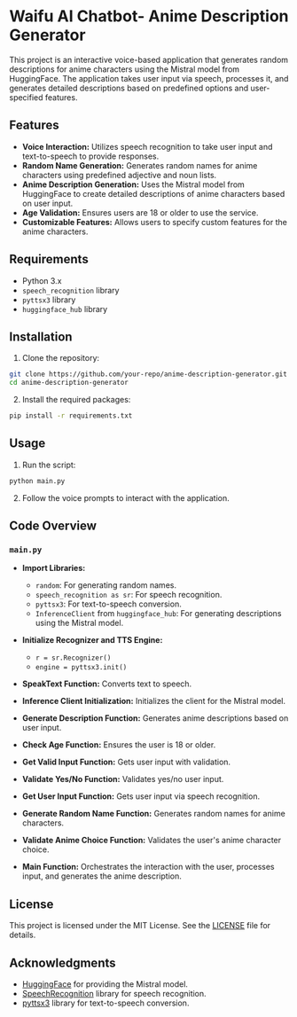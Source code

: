 
# Waifu AI Chatbot- Anime Description Generator

This project is an interactive voice-based application that generates random descriptions for anime characters using the Mistral model from HuggingFace. The application takes user input via speech, processes it, and generates detailed descriptions based on predefined options and user-specified features.

## Features

- **Voice Interaction:** Utilizes speech recognition to take user input and text-to-speech to provide responses.
- **Random Name Generation:** Generates random names for anime characters using predefined adjective and noun lists.
- **Anime Description Generation:** Uses the Mistral model from HuggingFace to create detailed descriptions of anime characters based on user input.
- **Age Validation:** Ensures users are 18 or older to use the service.
- **Customizable Features:** Allows users to specify custom features for the anime characters.

## Requirements

- Python 3.x
- `speech_recognition` library
- `pyttsx3` library
- `huggingface_hub` library

## Installation

1. Clone the repository:

```sh
git clone https://github.com/your-repo/anime-description-generator.git
cd anime-description-generator
```

2. Install the required packages:

```sh
pip install -r requirements.txt
```

## Usage

1. Run the script:

```sh
python main.py
```

2. Follow the voice prompts to interact with the application.

## Code Overview

### `main.py`

- **Import Libraries:**
  - `random`: For generating random names.
  - `speech_recognition as sr`: For speech recognition.
  - `pyttsx3`: For text-to-speech conversion.
  - `InferenceClient` from `huggingface_hub`: For generating descriptions using the Mistral model.

- **Initialize Recognizer and TTS Engine:**
  - `r = sr.Recognizer()`
  - `engine = pyttsx3.init()`

- **SpeakText Function:**
  Converts text to speech.

- **Inference Client Initialization:**
  Initializes the client for the Mistral model.

- **Generate Description Function:**
  Generates anime descriptions based on user input.

- **Check Age Function:**
  Ensures the user is 18 or older.

- **Get Valid Input Function:**
  Gets user input with validation.

- **Validate Yes/No Function:**
  Validates yes/no user input.

- **Get User Input Function:**
  Gets user input via speech recognition.

- **Generate Random Name Function:**
  Generates random names for anime characters.

- **Validate Anime Choice Function:**
  Validates the user's anime character choice.

- **Main Function:**
  Orchestrates the interaction with the user, processes input, and generates the anime description.

## License

This project is licensed under the MIT License. See the [LICENSE](LICENSE) file for details.

## Acknowledgments

- [HuggingFace](https://huggingface.co/) for providing the Mistral model.
- [SpeechRecognition](https://pypi.org/project/SpeechRecognition/) library for speech recognition.
- [pyttsx3](https://pypi.org/project/pyttsx3/) library for text-to-speech conversion.

